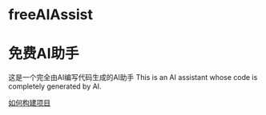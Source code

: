 # freeAIAssist
# 免费AI助手

这是一个完全由AI编写代码生成的AI助手
This is an AI assistant whose code is completely generated by AI.

[如何构建项目](docs/howtobuild.md)
